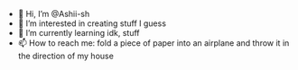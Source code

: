 - 👋 Hi, I’m @Ashii-sh
- 👀 I’m interested in creating stuff I guess
- 🌱 I’m currently learning idk, stuff
- 📫 How to reach me: fold a piece of paper into an airplane and throw it in the direction of my house

<!---
Ashii-sh/Ashii-sh is a ✨ special ✨ repository because its `README.md` (this file) appears on your GitHub profile.
You can click the Preview link to take a look at your changes.
--->
